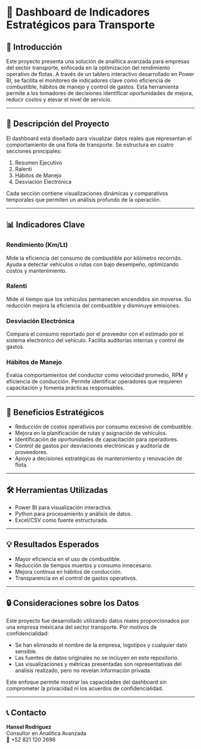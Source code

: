 # 🚚 Dashboard de Indicadores Estratégicos para Transporte

## 🧭 Introducción

Este proyecto presenta una solución de analítica avanzada para empresas del sector transporte, enfocada en la optimización del rendimiento operativo de flotas. A través de un tablero interactivo desarrollado en Power BI, se facilita el monitoreo de indicadores clave como eficiencia de combustible, hábitos de manejo y control de gastos. Esta herramienta permite a los tomadores de decisiones identificar oportunidades de mejora, reducir costos y elevar el nivel de servicio.

---

## 🧩 Descripción del Proyecto

El dashboard está diseñado para visualizar datos reales que representan el comportamiento de una flota de transporte. Se estructura en cuatro secciones principales:

1. Resumen Ejecutivo
2. Ralenti
3. Hábitos de Manejo
4. Desviación Electrónica

Cada sección contiene visualizaciones dinámicas y comparativos temporales que permiten un análisis profundo de la operación.

---

## 📊 Indicadores Clave

### Rendimiento (Km/Lt)
Mide la eficiencia del consumo de combustible por kilómetro recorrido. Ayuda a detectar vehículos o rutas con bajo desempeño, optimizando costos y mantenimiento.

### Ralenti
Mide el tiempo que los vehículos permanecen encendidos sin moverse. Su reducción mejora la eficiencia del combustible y disminuye emisiones.

### Desviación Electrónica
Compara el consumo reportado por el proveedor con el estimado por el sistema electrónico del vehículo. Facilita auditorías internas y control de gastos.

### Hábitos de Manejo
Evalúa comportamientos del conductor como velocidad promedio, RPM y eficiencia de conducción. Permite identificar operadores que requieren capacitación y fomenta prácticas responsables.

---

## 🎯 Beneficios Estratégicos

- Reducción de costos operativos por consumo excesivo de combustible.
- Mejora en la planificación de rutas y asignación de vehículos.
- Identificación de oportunidades de capacitación para operadores.
- Control de gastos por desviaciones electrónicas y auditoría de proveedores.
- Apoyo a decisiones estratégicas de mantenimiento y renovación de flota.

---

## 🛠️ Herramientas Utilizadas

- Power BI para visualización interactiva.
- Python para procesamiento y análisis de datos.
- Excel/CSV como fuente estructurada.

---

## 💡 Resultados Esperados

- Mayor eficiencia en el uso de combustible.
- Reducción de tiempos muertos y consumo innecesario.
- Mejora continua en hábitos de conducción.
- Transparencia en el control de gastos operativos.

---

## 🔒 Consideraciones sobre los Datos

Este proyecto fue desarrollado utilizando datos reales proporcionados por una empresa mexicana del sector transporte. Por motivos de confidencialidad:

- Se han eliminado el nombre de la empresa, logotipos y cualquier dato sensible.
- Las fuentes de datos originales no se incluyen en este repositorio.
- Las visualizaciones y métricas presentadas son representativas del análisis realizado, pero no revelan información privada.

Este enfoque permite mostrar las capacidades del dashboard sin comprometer la privacidad ni los acuerdos de confidencialidad.

---

## 📞 Contacto

**Hansel Rodríguez**  
Consultor en Analítica Avanzada  
📱 +52 821 120 2696  

